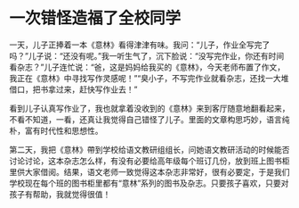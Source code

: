# 一次错怪造福了全校同学

一天，儿子正捧着一本《意林》看得津津有味。我问：“儿子，作业全写完了吗？”儿子说：“还没有呢。”我一听生气了，沉下脸说：“没写完作业，你还有时间看杂志？”儿子连忙说：“爸，这是妈妈给我买的《意林》，今天老师布置了作文，我正在《意林》中寻找写作灵感呢！”“臭小子，不写完作业就看杂志，还找一大堆借口，把书拿过来，赶快写作业去！” 

看到儿子认真写作业了，我也就拿着没收到的《意林》来到客厅随意地翻看起来，不看不知道，一看，还真让我觉得自己错怪了儿子。里面的文章构思巧妙，语言纯朴，富有时代性和思想性。 

第二天，我把《意林》帶到学校给语文教研组组长，问她语文教研活动的时候能否讨论讨论，这本杂志怎么样，有没有必要给高年级每个班订几份，放到班上图书柜里供大家借阅。结果，语文老师一致觉得这本杂志非常好，很有必要定，于是我们学校现在每个班的图书柜里都有“意林”系列的图书及杂志。只要孩子喜欢，只要对孩子有帮助，我就觉得很值！